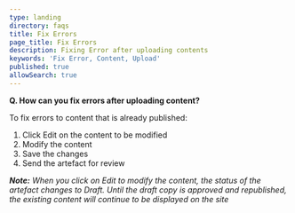 ```yaml
---
type: landing
directory: faqs
title: Fix Errors
page_title: Fix Errors
description: Fixing Error after uploading contents
keywords: 'Fix Error, Content, Upload'
published: true
allowSearch: true
---
```

**Q. How can you fix errors after uploading content?**

To fix errors to content that is already published:

1. Click Edit on the content to be modified
2. Modify the content
3. Save the changes
4. Send the artefact for review

***Note:***
*When you click on Edit to modify the content, the status of the artefact changes to Draft. Until the draft copy is approved and republished, the existing content will continue to be displayed on the site*

